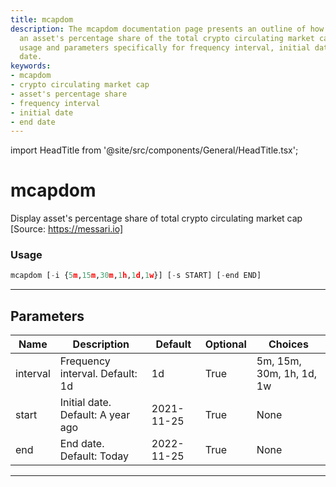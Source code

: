 ```yaml
---
title: mcapdom
description: The mcapdom documentation page presents an outline of how to display
  an asset's percentage share of the total crypto circulating market cap. It includes
  usage and parameters specifically for frequency interval, initial date, and end
  date.
keywords:
- mcapdom
- crypto circulating market cap
- asset's percentage share
- frequency interval
- initial date
- end date
---
```


import HeadTitle from '@site/src/components/General/HeadTitle.tsx';

<HeadTitle title="mcapdom - Dd - Crypto - Reference | OpenBB Terminal Docs" />

# mcapdom

Display asset's percentage share of total crypto circulating market cap [Source: https://messari.io]

### Usage

```python
mcapdom [-i {5m,15m,30m,1h,1d,1w}] [-s START] [-end END]
```

---

## Parameters

| Name | Description | Default | Optional | Choices |
| ---- | ----------- | ------- | -------- | ------- |
| interval | Frequency interval. Default: 1d | 1d | True | 5m, 15m, 30m, 1h, 1d, 1w |
| start | Initial date. Default: A year ago | 2021-11-25 | True | None |
| end | End date. Default: Today | 2022-11-25 | True | None |

---
